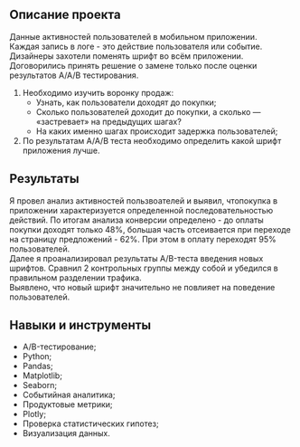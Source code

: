 ## Описание проекта

Данные активностей пользователей в мобильном приложении.  
Каждая запись в логе - это действие пользователя или событие.  
Дизайнеры захотели поменять шрифт во всём приложении.  
Договорились принять решение о замене только после оценки результатов A/A/B тестирования.

1. Необходимо изучить воронку продаж:
    - Узнать, как пользователи доходят до покупки;
    - Сколько пользователей доходит до покупки, а сколько — «застревает» на предыдущих шагах?
    - На каких именно шагах происходит задержка пользователей;
2. По результатам A/A/B теста необходимо определить какой шрифт приложения лучше.

 
## Результаты
Я провел анализ активностей пользвоателей и выявил, чтопокупка в приложении характеризуется определенной последовательностью действий.
По итогам анализа конверсии определено - до оплаты покупки доходят только 48%, большая часть отсеивается при переходе на страницу предложений - 62%. 
При этом в оплату переходят 95% пользователей.  
Далее я проанализировал результаты A/B-теста введения новых шрифтов. Сравнил 2 контрольных группы между собой и убедился в правильном разделении трафика.   
Выявлено, что новый шрифт значительно не повлияет на поведение пользователей.


## Навыки и инструменты

- A/B-тестирование;
- Python;
- Pandas;
- Matplotlib;
- Seaborn;
- Событийная аналитика;
- Продуктовые метрики;
- Plotly;
- Проверка статистических гипотез;
- Визуализация данных.
